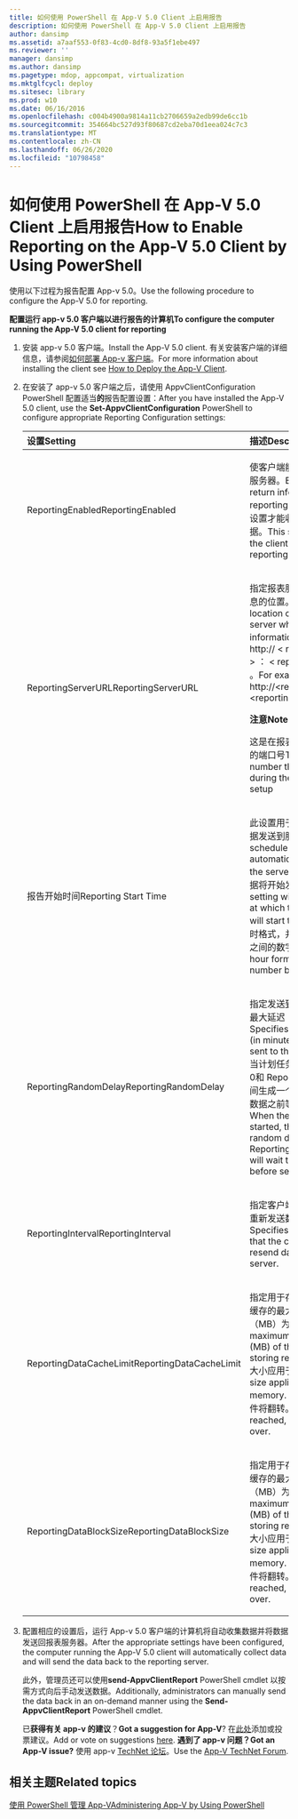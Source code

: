 ```yaml
---
title: 如何使用 PowerShell 在 App-V 5.0 Client 上启用报告
description: 如何使用 PowerShell 在 App-V 5.0 Client 上启用报告
author: dansimp
ms.assetid: a7aaf553-0f83-4cd0-8df8-93a5f1ebe497
ms.reviewer: ''
manager: dansimp
ms.author: dansimp
ms.pagetype: mdop, appcompat, virtualization
ms.mktglfcycl: deploy
ms.sitesec: library
ms.prod: w10
ms.date: 06/16/2016
ms.openlocfilehash: c004b4900a9814a11cb2706659a2edb99de6cc1b
ms.sourcegitcommit: 354664bc527d93f80687cd2eba70d1eea024c7c3
ms.translationtype: MT
ms.contentlocale: zh-CN
ms.lasthandoff: 06/26/2020
ms.locfileid: "10798458"
---
```

# <span data-ttu-id="6d543-103">如何使用 PowerShell 在 App-V 5.0 Client 上启用报告</span><span class="sxs-lookup"><span data-stu-id="6d543-103">How to Enable Reporting on the App-V 5.0 Client by Using PowerShell</span></span>


<span data-ttu-id="6d543-104">使用以下过程为报告配置 App-v 5.0。</span><span class="sxs-lookup"><span data-stu-id="6d543-104">Use the following procedure to configure the App-V 5.0 for reporting.</span></span>

**<span data-ttu-id="6d543-105">配置运行 app-v 5.0 客户端以进行报告的计算机</span><span class="sxs-lookup"><span data-stu-id="6d543-105">To configure the computer running the App-V 5.0 client for reporting</span></span>**

1. <span data-ttu-id="6d543-106">安装 app-v 5.0 客户端。</span><span class="sxs-lookup"><span data-stu-id="6d543-106">Install the App-V 5.0 client.</span></span> <span data-ttu-id="6d543-107">有关安装客户端的详细信息，请参阅[如何部署 App-v 客户端](how-to-deploy-the-app-v-client-gb18030.md)。</span><span class="sxs-lookup"><span data-stu-id="6d543-107">For more information about installing the client see [How to Deploy the App-V Client](how-to-deploy-the-app-v-client-gb18030.md).</span></span>

2. <span data-ttu-id="6d543-108">在安装了 app-v 5.0 客户端之后，请使用 AppvClientConfiguration PowerShell 配置适当**的**报告配置设置：</span><span class="sxs-lookup"><span data-stu-id="6d543-108">After you have installed the App-V 5.0 client, use the **Set-AppvClientConfiguration** PowerShell to configure appropriate Reporting Configuration settings:</span></span>

   <table>
   <colgroup>
   <col width="50%" />
   <col width="50%" />
   </colgroup>
   <thead>
   <tr class="header">
   <th align="left"><span data-ttu-id="6d543-109">设置</span><span class="sxs-lookup"><span data-stu-id="6d543-109">Setting</span></span></th>
   <th align="left"><span data-ttu-id="6d543-110">描述</span><span class="sxs-lookup"><span data-stu-id="6d543-110">Description</span></span></th>
   </tr>
   </thead>
   <tbody>
   <tr class="odd">
   <td align="left"><p><span data-ttu-id="6d543-111">ReportingEnabled</span><span class="sxs-lookup"><span data-stu-id="6d543-111">ReportingEnabled</span></span></p></td>
   <td align="left"><p><span data-ttu-id="6d543-112">使客户端能够将信息返回到报表服务器。</span><span class="sxs-lookup"><span data-stu-id="6d543-112">Enables the client to return information to a reporting server.</span></span> <span data-ttu-id="6d543-113">客户端需要此设置才能收集客户端上的报告数据。</span><span class="sxs-lookup"><span data-stu-id="6d543-113">This setting is required for the client to collect the reporting data on the client.</span></span></p></td>
   </tr>
   <tr class="even">
   <td align="left"><p><span data-ttu-id="6d543-114">ReportingServerURL</span><span class="sxs-lookup"><span data-stu-id="6d543-114">ReportingServerURL</span></span></p></td>
   <td align="left"><p><span data-ttu-id="6d543-115">指定报表服务器上保存客户端信息的位置。</span><span class="sxs-lookup"><span data-stu-id="6d543-115">Specifies the location on the reporting server where client information is saved.</span></span> <span data-ttu-id="6d543-116">例如，http:// &lt; reportingservername &gt; ： &lt; reportingportnumber &gt; 。</span><span class="sxs-lookup"><span data-stu-id="6d543-116">For example, http://&lt;reportingservername&gt;:&lt;reportingportnumber&gt;.</span></span></p>
   <div class="alert">
   <strong><span data-ttu-id="6d543-117">注意</span><span class="sxs-lookup"><span data-stu-id="6d543-117">Note</span></span></strong><br/><p><span data-ttu-id="6d543-118">这是在报表服务器安装期间分配的端口号</span><span class="sxs-lookup"><span data-stu-id="6d543-118">This is the port number that was assigned during the Reporting Server setup</span></span></p>
   </div>
   <div>

   </div></td>
   </tr>
   <tr class="odd">
   <td align="left"><p><span data-ttu-id="6d543-119">报告开始时间</span><span class="sxs-lookup"><span data-stu-id="6d543-119">Reporting Start Time</span></span></p></td>
   <td align="left"><p><span data-ttu-id="6d543-120">此设置用于计划客户端自动将数据发送到服务器。</span><span class="sxs-lookup"><span data-stu-id="6d543-120">This is set to schedule the client to automatically send the data to the server.</span></span> <span data-ttu-id="6d543-121">此设置将指示报告数据将开始发送的小时数。</span><span class="sxs-lookup"><span data-stu-id="6d543-121">This setting will indicate the hour at which the reporting data will start to send.</span></span> <span data-ttu-id="6d543-122">它采用24小时格式，并且将采用介于0-23 之间的数字。</span><span class="sxs-lookup"><span data-stu-id="6d543-122">It is in the 24 hour format and will take a number between 0-23.</span></span></p></td>
   </tr>
   <tr class="even">
   <td align="left"><p><span data-ttu-id="6d543-123">ReportingRandomDelay</span><span class="sxs-lookup"><span data-stu-id="6d543-123">ReportingRandomDelay</span></span></p></td>
   <td align="left"><p><span data-ttu-id="6d543-124">指定发送到报告服务器的数据的最大延迟（以分钟为单位）。</span><span class="sxs-lookup"><span data-stu-id="6d543-124">Specifies the maximum delay (in minutes) for data to be sent to the reporting server.</span></span> <span data-ttu-id="6d543-125">当计划任务启动时，客户端会在0和 ReportingRandomDelay 之间生成一个随机延迟，并在发送数据之前等待指定的持续时间。</span><span class="sxs-lookup"><span data-stu-id="6d543-125">When the scheduled task is started, the client generates a random delay between 0 and ReportingRandomDelay and will wait the specified duration before sending data.</span></span></p></td>
   </tr>
   <tr class="odd">
   <td align="left"><p><span data-ttu-id="6d543-126">ReportingInterval</span><span class="sxs-lookup"><span data-stu-id="6d543-126">ReportingInterval</span></span></p></td>
   <td align="left"><p><span data-ttu-id="6d543-127">指定客户端将用于向报告服务器重新发送数据的重试间隔。</span><span class="sxs-lookup"><span data-stu-id="6d543-127">Specifies the retry interval that the client will use to resend data to the reporting server.</span></span></p></td>
   </tr>
   <tr class="even">
   <td align="left"><p><span data-ttu-id="6d543-128">ReportingDataCacheLimit</span><span class="sxs-lookup"><span data-stu-id="6d543-128">ReportingDataCacheLimit</span></span></p></td>
   <td align="left"><p><span data-ttu-id="6d543-129">指定用于存储报告信息的 XML 缓存的最大大小（以兆字节（MB）为单位）。</span><span class="sxs-lookup"><span data-stu-id="6d543-129">Specifies the maximum size in megabytes (MB) of the XML cache for storing reporting information.</span></span> <span data-ttu-id="6d543-130">大小应用于内存中的缓存。</span><span class="sxs-lookup"><span data-stu-id="6d543-130">The size applies to the cache in memory.</span></span> <span data-ttu-id="6d543-131">达到限制时，日志文件将翻转。</span><span class="sxs-lookup"><span data-stu-id="6d543-131">When the limit is reached, the log file will roll over.</span></span></p></td>
   </tr>
   <tr class="odd">
   <td align="left"><p><span data-ttu-id="6d543-132">ReportingDataBlockSize</span><span class="sxs-lookup"><span data-stu-id="6d543-132">ReportingDataBlockSize</span></span></p></td>
   <td align="left"><p><span data-ttu-id="6d543-133">指定用于存储报告信息的 XML 缓存的最大大小（以兆字节（MB）为单位）。</span><span class="sxs-lookup"><span data-stu-id="6d543-133">Specifies the maximum size in megabytes (MB) of the XML cache for storing reporting information.</span></span> <span data-ttu-id="6d543-134">大小应用于内存中的缓存。</span><span class="sxs-lookup"><span data-stu-id="6d543-134">The size applies to the cache in memory.</span></span> <span data-ttu-id="6d543-135">达到限制时，日志文件将翻转。</span><span class="sxs-lookup"><span data-stu-id="6d543-135">When the limit is reached, the log file will roll over.</span></span></p></td>
   </tr>
   </tbody>
   </table>



3. <span data-ttu-id="6d543-136">配置相应的设置后，运行 App-v 5.0 客户端的计算机将自动收集数据并将数据发送回报表服务器。</span><span class="sxs-lookup"><span data-stu-id="6d543-136">After the appropriate settings have been configured, the computer running the App-V 5.0 client will automatically collect data and will send the data back to the reporting server.</span></span>

   <span data-ttu-id="6d543-137">此外，管理员还可以使用**send-AppvClientReport** PowerShell cmdlet 以按需方式向后手动发送数据。</span><span class="sxs-lookup"><span data-stu-id="6d543-137">Additionally, administrators can manually send the data back in an on-demand manner using the **Send-AppvClientReport** PowerShell cmdlet.</span></span>

   <span data-ttu-id="6d543-138">已**获得有关 app-v 的建议**？</span><span class="sxs-lookup"><span data-stu-id="6d543-138">**Got a suggestion for App-V**?</span></span> <span data-ttu-id="6d543-139">在[此处](http://appv.uservoice.com/forums/280448-microsoft-application-virtualization)添加或投票建议。</span><span class="sxs-lookup"><span data-stu-id="6d543-139">Add or vote on suggestions [here](http://appv.uservoice.com/forums/280448-microsoft-application-virtualization).</span></span> **<span data-ttu-id="6d543-140">遇到了 app-v 问题？</span><span class="sxs-lookup"><span data-stu-id="6d543-140">Got an App-V issue?</span></span>** <span data-ttu-id="6d543-141">使用 app-v [TechNet 论坛](https://social.technet.microsoft.com/Forums/home?forum=mdopappv)。</span><span class="sxs-lookup"><span data-stu-id="6d543-141">Use the [App-V TechNet Forum](https://social.technet.microsoft.com/Forums/home?forum=mdopappv).</span></span>

## <span data-ttu-id="6d543-142">相关主题</span><span class="sxs-lookup"><span data-stu-id="6d543-142">Related topics</span></span>


[<span data-ttu-id="6d543-143">使用 PowerShell 管理 App-V</span><span class="sxs-lookup"><span data-stu-id="6d543-143">Administering App-V by Using PowerShell</span></span>](administering-app-v-by-using-powershell.md)









